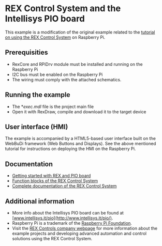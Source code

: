 REX Control System and the Intellisys PIO board
===============================================

This example is a modification of the original example related to the 
[tutorial on using the REX Control System](http://www.rexcontrols.com/articles/getting-started-with-rex-on-raspberry-pi)
on Raspberry Pi.

## Prerequisities ##

- RexCore and RPiDrv module must be installed and running on the Raspberry Pi
- I2C bus must be enabled on the Raspberry Pi
- The wiring must comply with the attached schematics. 

## Running the example ##

- The **exec.mdl* file is the project main file
- Open it with RexDraw, compile and download it to the target device

## User interface (HMI) ##

The example is accompanied by a HTML5-based user interface built on the 
WebBuDi framework (Web Buttons and Displays). See the above mentioned tutorial 
for instructions on deploying the HMI on the Raspberry Pi.

## Documentation ##

- [Getting started with REX and PIO board](http://www.rexcontrols.com/media/DOC/ENGLISH/REX_Getting_Started_PIO_ENG.pdf)
- [Function blocks of the REX Control System](http://www.rexcontrols.com/media/HTML/DOC/ENGLISH/index.html)
- [Complete documentation of the REX Control System](http://www.rexcontrols.com/documentation-and-support)

## Additional information ##

- More info about the Intellisys PIO board can be found at [www.intellisys.it/pio](http://www.intellisys.it/pio/).
- Raspberry Pi is a trademark of the [Raspberry Pi Foundation](http://www.raspberrypi.org).
- Visit the [REX Controls company webpage](http://www.rexcontrols.com) 
for more information about the example projects and developing advanced 
automation and control solutions using the REX Control System.